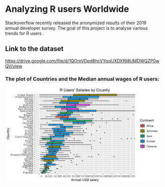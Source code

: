 # Analyzing R users Worldwide
Stackoverflow recently released the anonymized results of their 2019 annual developer survey. The goal of this project is to analyse various trends for R users . 


## Link to the dataset
https://drive.google.com/file/d/1QOmVDpd8hcVYqqUXDXf68UMDWQZP0wQV/view



### The plot of Countries and the Median annual wages of R users:

![Plot](/images/Countries.png)
